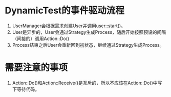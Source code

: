 # DynamicTest的事件驱动流程

1. UserManager会根据需求创建User并调用user::start()。
2. User是异步的，User会通过Strategy生成Process，随后开始按照预设的间隔（间接的）调用Action::Do()
3. Process结束之后User会重新回到初状态，继续通过Strategy生成Process。

# 需要注意的事项
1. Action::Do()和Action::Receive()是互斥的，所以不应该在Action::Do()中写下等待代码。


